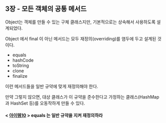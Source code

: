 ## 3장 - 모든 객체의 공통 메서드

Object는 객체를 만들 수 있는 구체 클래스지만, 기본적으로는 상속해서 사용하도록 설계되었다.

Object 에서 final 이 아닌 메서드는 모두 재정의(overriding)를 염두에 두고 설계된 것이다.

- equals
- hashCode
- toString
- clone
- finalize

이런 메서드들을 일반 규약에 맞게 재정의해야 한다.

만약 그렇지 않으면, 대상 클래스가 이 규약을 준수한다고 가정하는 클래스(HashMap 과 HashSet 등)를 오동작하게 만들 수 있다.

#### < [아이템10](https://github.com/ziippy/EffectiveJava/tree/master/src/chapter3/item10) > equals 는 일반 규약을 지켜 재정의하라